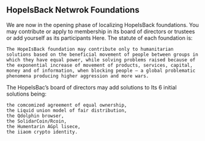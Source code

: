 ## HopeIsBack Netwrok Foundations

We are now in the opening phase of localizing HopeIsBack foundations. You may contribute or apply to membership in its board of directors or trustees or add yourself as its participants Here. The statute of each foundation is:

    The HopeIsBack foundation may contribute only to humanitarian solutions based on the beneficial movement of people between groups in which they have equal power, while solving problems raised because of the exponential increase of movement of products, services, capital, money and of information, when blocking people — a global problematic phenomena producing higher aggression and more wars.

The HopeIsBac’s board of directors may add solutions to Its 6 initial solutions being:

    the comcomized agreement of equal ownership,
    the Liquid union model of fair distribution,
    the Qdolphin browser,
    the SolidarCoin/Rcoin,
    the Humentarin AGpl lisece,
    the iiaom crypto identity.
